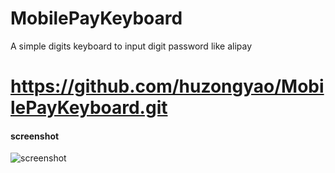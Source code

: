 # MobilePayKeyboard
A simple digits keyboard to input digit password like alipay
# https://github.com/huzongyao/MobilePayKeyboard.git 

#### screenshot
![screenshot](https://github.com/huzongyao/MobilePayKeyboard/blob/master/img/184546.gif?raw=true)

